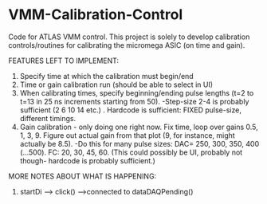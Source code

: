 VMM-Calibration-Control=======================Code for ATLAS VMM control. This project is solely to develop calibration controls/routines for calibrating the micromega ASIC (on time and gain).FEATURES LEFT TO IMPLEMENT:  1) Specify time at which the calibration must begin/end 2) Time or gain calibration run (should be able to select in UI) 3) When calibrating times, specify beginning/ending pulse lengths (t=2 to t=13 in 25 ns increments                            starting from 50).  	-Step-size 2-4 is probably sufficient (2 6 10 14 etc.) . Hardcode is sufficient: FIXED pulse-size, 		 different timings. 4) Gain calibration - only doing one right now. Fix time, loop over gains 0.5, 1, 3, 9. Figure out actual gain from that plot (9, for instance, might actually be 8.5).  	-Do this for many pulse sizes: DAC= 250, 300, 350, 400 (...500). FC: 20, 30, 45, 60. (This could possibly be UI, probably not though- hardcode is probably sufficient.)  MORE NOTES ABOUT WHAT IS HAPPENING:  1) startDi --> click() -->connected to dataDAQPending()